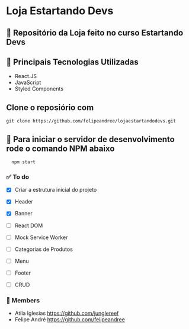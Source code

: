 # Loja Estartando Devs 

## :memo: Repositório da Loja feito no curso Estartando Devs ##

## :wrench: Principais Tecnologias Utilizadas
- React.JS
- JavaScript 
- Styled Components 

## Clone o reposiório com 
  
 ```
 git clone https://github.com/felipeandree/lojaestartandodevs.git
 ```
 
## :rocket: Para iniciar o servidor de desenvolvimento rode o comando NPM abaixo

```
  npm start
```

### :white_check_mark: To do

- [x] Criar a estrutura inicial do projeto 
- [x] Header
- [x] Banner 
- [ ] React DOM
- [ ] Mock Service Worker
- [ ] Categorias de Produtos
- [ ] Menu
- [ ] Footer
- [ ] CRUD


### :handshake: Members 

  - Atila Iglesias https://github.com/junglereef
  - Felipe André https://github.com/felipeandree
